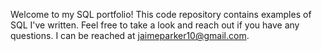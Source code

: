 Welcome to my SQL portfolio! This code repository contains examples of SQL I've written. Feel free to take a look and reach out if you have any questions. I can be reached at jaimeparker10@gmail.com.

